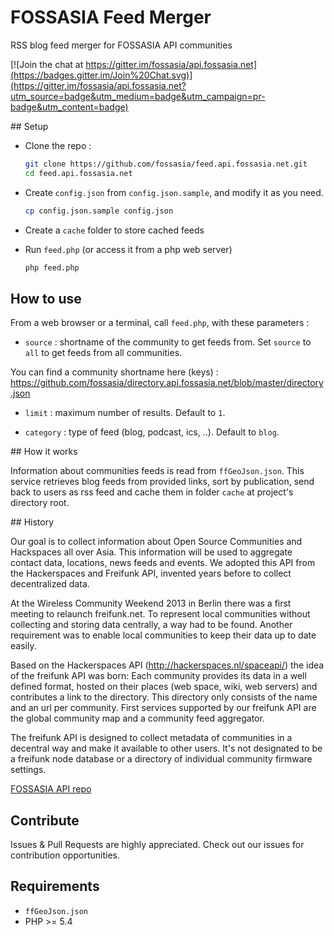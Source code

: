 FOSSASIA Feed Merger
===========
RSS blog feed merger for FOSSASIA API communities

[![Join the chat at https://gitter.im/fossasia/api.fossasia.net](https://badges.gitter.im/Join%20Chat.svg)](https://gitter.im/fossasia/api.fossasia.net?utm_source=badge&utm_medium=badge&utm_campaign=pr-badge&utm_content=badge)

## Setup

* Clone the repo :

	```sh
	git clone https://github.com/fossasia/feed.api.fossasia.net.git
	cd feed.api.fossasia.net
	```

* Create `config.json` from `config.json.sample`, and modify it as you need.

	```sh
	cp config.json.sample config.json
	```

* Create a `cache` folder to store cached feeds

* Run `feed.php` (or access it from a php web server)

	```sh
	php feed.php
	```

## How to use

From a web browser or a terminal, call `feed.php`, with these parameters : 

* `source` : shortname of the community to get feeds from. Set `source` to `all` to get feeds from all communities.

 You can find a community shortname here (keys) : https://github.com/fossasia/directory.api.fossasia.net/blob/master/directory.json
* `limit` : maximum number of results. Default to `1`.

* `category` : type of feed (blog, podcast, ics, ..). Default to `blog`.

## How it works

Information about communities feeds is read from `ffGeoJson.json`. This service retrieves blog feeds from provided links, sort by publication, send back to users as rss feed and cache them in folder `cache` at project's directory root.

## History

Our goal is to collect information about Open Source Communities and Hackspaces all over Asia. This information will be used to aggregate contact data, locations, news feeds and events.
We adopted this API from the Hackerspaces and Freifunk API, invented years before to collect decentralized data.

At the Wireless Community Weekend 2013 in Berlin there was a first meeting to relaunch freifunk.net. To represent local communities without collecting and storing data centrally, a way had to be found. Another requirement was to enable local communities to keep their data up to date easily.

Based on the Hackerspaces API (http://hackerspaces.nl/spaceapi/) the idea of the freifunk API was born: Each community provides its data in a well defined format, hosted on their places (web space, wiki, web servers) and contributes a link to the directory. This directory only consists of the name and an url per community. First services supported by our freifunk API are the global community map and a community feed aggregator.

The freifunk API is designed to collect metadata of communities in a decentral way and make it available to other users. It's not designated to be a freifunk node database or a directory of individual community firmware settings.

[FOSSASIA API repo](https://github.com/fossasia/api.fossasia.net)

## Contribute

Issues & Pull Requests are highly appreciated. Check out our issues for contribution opportunities.

## Requirements

* `ffGeoJson.json`
* PHP >= 5.4